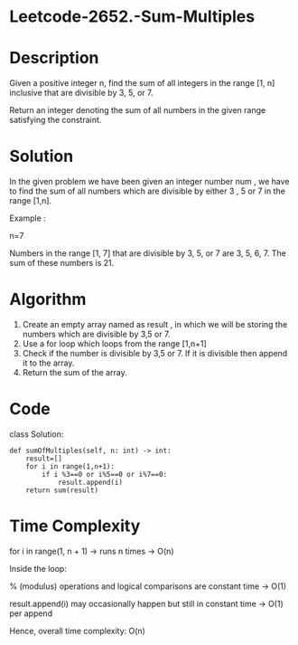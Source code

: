 # Leetcode-2652.-Sum-Multiples
# Description
Given a positive integer n, find the sum of all integers in the range [1, n] inclusive that are divisible by 3, 5, or 7.

Return an integer denoting the sum of all numbers in the given range satisfying the constraint.
# Solution
In the given problem we have been given an integer number num , we have to find the sum of all numbers which are divisible by either 3 , 5 or 7 in the range [1,n].

Example :

n=7

Numbers in the range [1, 7] that are divisible by 3, 5, or 7 are 3, 5, 6, 7. The sum of these numbers is 21.

# Algorithm
1. Create an empty array named as result , in which we will be storing the numbers which are divisible by 3,5 or 7.
2. Use a for loop which loops from the range [1,n+1]
3. Check if the number is divisible by 3,5 or 7. If it is divisible then append it to the array.
4. Return the sum of the array.

# Code
class Solution:

    def sumOfMultiples(self, n: int) -> int:
        result=[]
        for i in range(1,n+1):
            if i %3==0 or i%5==0 or i%7==0:
                result.append(i)
        return sum(result)
# Time Complexity
for i in range(1, n + 1) → runs n times → O(n)

Inside the loop:

% (modulus) operations and logical comparisons are constant time → O(1)

result.append(i) may occasionally happen but still in constant time → O(1) per append

Hence, overall time complexity:
O(n)
